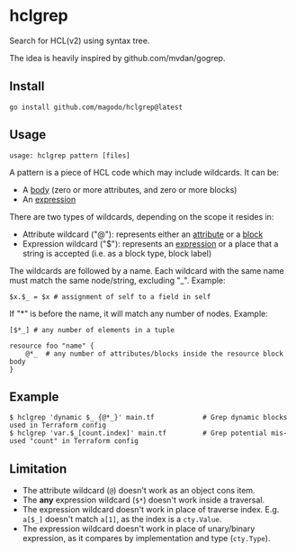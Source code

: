 # hclgrep

Search for HCL(v2) using syntax tree.

The idea is heavily inspired by github.com/mvdan/gogrep.

## Install

    go install github.com/magodo/hclgrep@latest

## Usage

    usage: hclgrep pattern [files]

A pattern is a piece of HCL code which may include wildcards. It can be:

- A [body](https://github.com/hashicorp/hcl/blob/main/hclsyntax/spec.md#bodies) (zero or more attributes, and zero or more blocks)
- An [expression](https://github.com/hashicorp/hcl/blob/main/hclsyntax/spec.md#expressions)

There are two types of wildcards, depending on the scope it resides in:

- Attribute wildcard ("@"): represents either an [attribute](https://github.com/hashicorp/hcl/blob/main/hclsyntax/spec.md#attribute-definitions) or a [block](https://github.com/hashicorp/hcl/blob/main/hclsyntax/spec.md#blocks)
- Expression wildcard ("$"): represents an [expression](https://github.com/hashicorp/hcl/blob/main/hclsyntax/spec.md#expressions) or a place that a string is accepted (i.e. as a block type, block label)

The wildcards are followed by a name. Each wildcard with the same name must match the same node/string, excluding "_". Example:

    $x.$_ = $x # assignment of self to a field in self

If "*" is before the name, it will match any number of nodes. Example:

    [$*_] # any number of elements in a tuple

    resource foo "name" {
        @*_  # any number of attributes/blocks inside the resource block body
    }

## Example

```
$ hclgrep 'dynamic $_ {@*_}' main.tf            # Grep dynamic blocks used in Terraform config
$ hclgrep 'var.$_[count.index]' main.tf         # Grep potential mis-used "count" in Terraform config
```

## Limitation

- The attribute wildcard (`@`) doesn't work as an object cons item.
- The **any** expression wildcard (`$*`) doesn't work inside a traversal.
- The expression wildcard doesn't work in place of traverse index. E.g. `a[$_]` doesn't match `a[1]`, as the index is a `cty.Value`.
- The expression wildcard doesn't work in place of unary/binary expression, as it compares by implementation and type (`cty.Type`).
